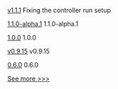 
[v1.1.1](https://github.com/hyperledger/indy-node-container/releases/tag/v1.1.1) Fixing the controller run setup 

[1.1.0-alpha.1](https://github.com/hyperledger/firefly-sdk-nodejs/releases/tag/1.1.0-alpha.1) 1.1.0-alpha.1

[1.0.0](https://github.com/hyperledger/firefly-sdk-nodejs/releases/tag/1.0.0) 1.0.0

[v0.9.15](https://github.com/hyperledger/firefly-signer/releases/tag/v0.9.15) v0.9.15

[0.6.0](https://github.com/hyperledger/besu-native/releases/tag/0.6.0) 0.6.0


[See more >>>](https://start-here.hyperledger.org/releases)
